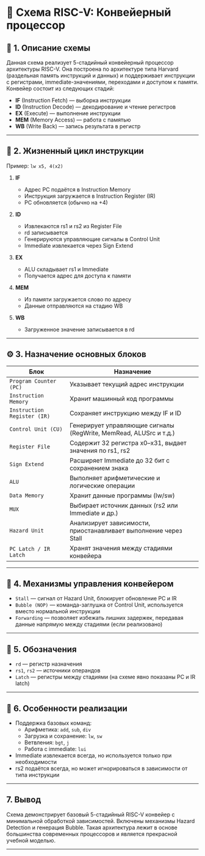 # 🔧 Схема RISC-V: Конвейерный процессор  



## 📌 1. Описание схемы

Данная схема реализует 5-стадийный конвейерный процессор архитектуры RISC-V. 
Она построена по архитектуре типа Harvard (раздельная память инструкций и данных) и поддерживает инструкции с регистрами, immediate-значениями, переходами и доступом к памяти. 
Конвейер состоит из следующих стадий:

- **IF** (Instruction Fetch) — выборка инструкции
- **ID** (Instruction Decode) — декодирование и чтение регистров
- **EX** (Execute) — выполнение инструкции
- **MEM** (Memory Access) — работа с памятью
- **WB** (Write Back) — запись результата в регистр

---

## 🔁 2. Жизненный цикл инструкции

Пример: `lw x5, 4(x2)`

1. **IF**
   - Адрес PC подаётся в Instruction Memory
   - Инструкция загружается в Instruction Register (IR)
   - PC обновляется (обычно на +4)

2. **ID**
   - Извлекаются rs1 и rs2 из Register File
   - rd записывается
   - Генерируются управляющие сигналы в Control Unit
   - Immediate извлекается через Sign Extend

3. **EX**
   - ALU складывает rs1 и Immediate
   - Получается адрес для доступа к памяти

4. **MEM**
   - Из памяти загружается слово по адресу
   - Данные отправляются на стадию WB

5. **WB**
   - Загруженное значение записывается в rd

---

## ⚙️ 3. Назначение основных блоков

| Блок | Назначение |
|------|------------|
| `Program Counter (PC)` | Указывает текущий адрес инструкции |
| `Instruction Memory` | Хранит машинный код программы |
| `Instruction Register (IR)` | Сохраняет инструкцию между IF и ID |
| `Control Unit (CU)` | Генерирует управляющие сигналы (RegWrite, MemRead, ALUSrc и т.д.) |
| `Register File` | Содержит 32 регистра x0–x31, выдает значения по rs1, rs2 |
| `Sign Extend` | Расширяет Immediate до 32 бит с сохранением знака |
| `ALU` | Выполняет арифметические и логические операции |
| `Data Memory` | Хранит данные программы (lw/sw) |
| `MUX` | Выбирает источник данных (rs2 или Immediate и др.) |
| `Hazard Unit` | Анализирует зависимости, приостанавливает выполнение через Stall |
| `PC Latch / IR Latch` | Хранят значения между стадиями конвейера |

---

## 🧠 4. Механизмы управления конвейером

- `Stall` — сигнал от Hazard Unit, блокирует обновление PC и IR
- `Bubble (NOP)` — команда-заглушка от Control Unit, используется вместо нормальной инструкции
- `Forwarding` — позволяет избежать лишних задержек, передавая данные напрямую между стадиями (если реализовано)

---

## 📌 5. Обозначения

- `rd` — регистр назначения
- `rs1`, `rs2` — источники операндов
- `Latch` — регистры между стадиями (на схеме явно показаны PC и IR latch)

---

## 🧩 6. Особенности реализации

- Поддержка базовых команд:
  - Арифметика: `add`, `sub`, `div`
  - Загрузка и сохранение: `lw`, `sw`
  - Ветвления: `bgt`, `j`
  - Работа с immediate: `lui`
- Immediate извлекается всегда, но используется только при необходимости
- rs2 подаётся всегда, но может игнорироваться в зависимости от типа инструкции

---

## 7. Вывод

Схема демонстрирует базовый 5-стадийный RISC-V конвейер с минимальной обработкой зависимостей. Включены механизмы Hazard Detection и генерация Bubble. Такая архитектура лежит в основе большинства современных процессоров и является прекрасной учебной моделью.

---
